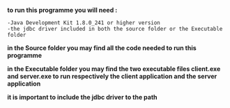 **to run this programme you will need :**

	-Java Development Kit 1.8.0_241 or higher version
	-the jdbc driver included in both the source folder or the Executable folder
**in the Source folder you may find all the code needed to run this programme**

**in the Executable folder you may find the two executable files client.exe and server.exe to run respectively the client application and the server application**

**it is important to include the jdbc driver to the path**

